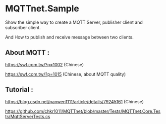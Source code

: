 # MQTTnet.Sample

Show the simple way to create a MQTT Server, publisher client and subscriber client.

And How to publish and receive message between two clients.

## About MQTT : 

https://swf.com.tw/?p=1002 (Chinese)

https://swf.com.tw/?p=1015 (Chinese, about MQTT quality)

## Tutorial : 

https://blog.csdn.net/panwen1111/article/details/79245161 (Chinese)

https://github.com/chkr1011/MQTTnet/blob/master/Tests/MQTTnet.Core.Tests/MqttServerTests.cs 

